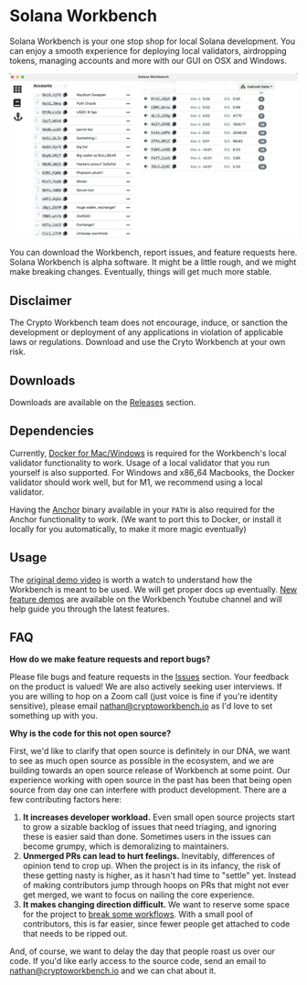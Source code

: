 # Solana Workbench

Solana Workbench is your one stop shop for local Solana development. You can enjoy a smooth experience for deploying local validators, airdropping tokens, managing accounts and more with our GUI on OSX and Windows.

![](https://github.com/workbenchapp/solana-workbench-releases/blob/main/solworkbench.png?s=200)

You can download the Workbench, report issues, and feature requests here. Solana Workbench is alpha software. It might be a little rough, and we might make breaking changes. Eventually, things will get much more stable.

## Disclaimer

The Crypto Workbench team does not encourage, induce, or sanction the development or deployment of any applications in violation of applicable laws or regulations. Download and use the Cryto Workbench at your own risk.

## Downloads

Downloads are available on the [Releases](https://github.com/workbenchapp/solana-workbench-releases/releases) section.

## Dependencies

Currently, [Docker for Mac/Windows](https://docker.com) is required for the Workbench's local validator functionality to work. Usage of a local validator that you run yourself is also supported. For Windows and x86_64 Macbooks, the Docker validator should work well, but for M1, we recommend using a local validator.

Having the [Anchor](https://github.com/project-serum/anchor) binary available in your `PATH` is also required for the Anchor functionality to work. (We want to port this to Docker, or install it locally for you automatically, to make it more magic eventually)

## Usage

The [original demo video](https://www.youtube.com/watch?v=b0V0FcI-upo) is worth a watch to understand how the Workbench is meant to be used. We will get proper docs up eventually. [New feature demos](https://www.youtube.com/channel/UCjwuifrlyO-Ty9CRpZSgxfw) are available on the Workbench Youtube channel and will help guide you through the latest features.

## FAQ

**How do we make feature requests and report bugs?**

Please file bugs and feature requests in the [Issues](https://github.com/workbenchapp/solana-workbench-releases/issues) section. Your feedback on the product is valued! We are also actively seeking user interviews. If you are willing to hop on a Zoom call (just voice is fine if you're identity sensitive), please email nathan@cryptoworkbench.io as I'd love to set something up with you.

**Why is the code for this not open source?**

First, we'd like to clarify that open source is definitely in our DNA, we want to see as much open source as possible in the ecosystem, and we are building towards an open source release of Workbench at some point. Our experience working with open source in the past has been that being open source from day one can interfere with product development. There are a few contributing factors here:

1. **It increases developer workload.** Even small open source projects start to grow a sizable backlog of issues that need triaging, and ignoring these is easier said than done. Sometimes users in the issues can become grumpy, which is demoralizing to maintainers.
2. **Unmerged PRs can lead to hurt feelings.** Inevitably, differences of opinion tend to crop up. When the project is in its infancy, the risk of these getting nasty is higher, as it hasn't had time to "settle" yet. Instead of making contributors jump through hoops on PRs that might not ever get merged, we want to focus on nailing the core experience.
3. **It makes changing direction difficult.** We want to reserve some space for the project to [break some workflows](https://xkcd.com/1172/). With a small pool of contributors, this is far easier, since fewer people get attached to code that needs to be ripped out.

And, of course, we want to delay the day that people roast us over our code. If you'd like early access to the source code, send an email to nathan@cryptoworkbench.io and we can chat about it.
